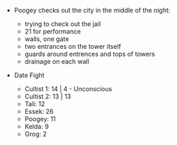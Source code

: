 - Poogey checks out the city in the middle of the night:
	- trying to check out the jail
	- 21 for performance
	- walls, one gate
	- two entrances on the tower itself
	- guards around entrences and tops of towers
	- drainage on each wall

- Date Fight
	- Cultist 1: 14 | 4 - Unconscious
	- Cultist 2: 13 | 13
	- Tali: 12
	- Essek: 26
	- Poogey: 11
	- Kelda: 9
	- Grog: 2

